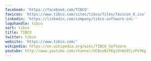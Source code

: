 ```yaml
---
facebook: 'https://facebook.com/TIBCO'
favicon: 'https://www.tibco.com/sites/tibco/files/favicon_0.ico'
linkedin: 'https://linkedin.com/company/tibco-software-inc-'
logohandle: tibco
sort: tibco
title: TIBCO
twitter: tibco
website: 'https://www.tibco.com/'
wikipedia: https://en.wikipedia.org/wiki/TIBCO_Software
youtube: http://www.youtube.com/channel/UCBzoBiPEgi9rWz05jzPoYKg
---
```


